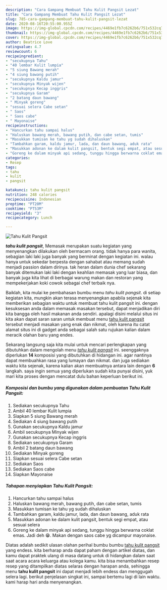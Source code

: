 ```yaml
---
description: "Cara Gampang Membuat Tahu Kulit Pangsit Lezat"
title: "Cara Gampang Membuat Tahu Kulit Pangsit Lezat"
slug: 785-cara-gampang-membuat-tahu-kulit-pangsit-lezat
date: 2020-08-16T20:55:00.955Z
image: https://img-global.cpcdn.com/recipes/4469e1fb7c6262b6/751x532cq70/tahu-kulit-pangsit-foto-resep-utama.jpg
thumbnail: https://img-global.cpcdn.com/recipes/4469e1fb7c6262b6/751x532cq70/tahu-kulit-pangsit-foto-resep-utama.jpg
cover: https://img-global.cpcdn.com/recipes/4469e1fb7c6262b6/751x532cq70/tahu-kulit-pangsit-foto-resep-utama.jpg
author: Beatrice Love
ratingvalue: 4.7
reviewcount: 6
recipeingredient:
- "secukupnya Tahu"
- "40 lembar Kulit lumpia"
- "5 siung Bawang merah"
- "4 siung bawang putih"
- "secukupnya Kaldu jamur"
- "secukupnya Minyak wijen"
- "secukupnya Kecap inggris"
- "secukupnya Garam"
- "2 batang daun bawang"
- " Minyak goreng"
- "sesuai selera Cabe setan"
- " Saos"
- " Saos cabe"
- " Mayonaise"
recipeinstructions:
- "Hancurkan tahu sampai halus"
- "Haluskan bawang merah, bawang putih, dan cabe setan, tumis"
- "Masukkan tumisan ke tahu yg sudah dihaluskan"
- "Tambahkan garam, kaldu jamur, lada, dan daun bawang, aduk rata"
- "Masukkan adonan ke dalam kulit pangsit, bentuk segi empat, atau sesuai selera"
- "Goreng ke dalam minyak api sedang, tunggu hingga berwarna coklat emas. Jadi deh 😁. Makan dengan saos cabe yg dicampur mayonaise."
categories:
- Resep
tags:
- tahu
- kulit
- pangsit

katakunci: tahu kulit pangsit 
nutrition: 248 calories
recipecuisine: Indonesian
preptime: "PT20M"
cooktime: "PT53M"
recipeyield: "3"
recipecategory: Lunch

---
```



![Tahu Kulit Pangsit](https://img-global.cpcdn.com/recipes/4469e1fb7c6262b6/751x532cq70/tahu-kulit-pangsit-foto-resep-utama.jpg)

<b><i>tahu kulit pangsit</i></b>, Memasak merupakan suatu kegiatan yang menyenangkan dilakukan oleh bermacam orang. tidak hanya para wanita, sebagian laki laki juga banyak yang berminat dengan kegiatan ini. walau hanya untuk sekedar berpesta dengan sahabat atau memang sudah menjadi passion dalam dirinya. tak heran dalam dunia chef sekarang banyak ditemukan laki laki dengan keahlian memasak yang luar biasa, dan banyak juga kita lihat di berbagai warung makan dan restoran yang mempekerjakan koki cowok sebagai chef terbaik nya.

Baiklah, kita mulai ke pembahasan bumbu menu <i>tahu kulit pangsit</i>. di setiap kegiatan kita, mungkin akan terasa menyenangkan apabila sejenak kita memberikan sebagian waktu untuk membuat tahu kulit pangsit ini. dengan kesuksesan anda dalam memasak masakan tersebut, dapat menjadikan diri kita bangga oleh hasil makanan anda sendiri. apalagi disini melalui situs ini kita akan dapat saran saran untuk membuat menu <u>tahu kulit pangsit</u> tersebut menjadi masakan yang enak dan nikmat, oleh karena itu catat alamat situs ini di gadget anda sebagai salah satu rujukan kalian dalam meracik olahan baru yang endes.




Sekarang langsung saja kita mulai untuk mencari perlengkapan yang dibutuhkan dalam mengolah menu <u><i>tahu kulit pangsit</i></u> ini. seenggaknya diperlukan <b>14</b> komposisi yang dibutuhkan di hidangan ini. agar nantinya dapat membuahkan rasa yang lumayan dan nikmat. dan juga sediakan waktu kita sejenak, karena kalian akan membuatnya antara lain dengan <b>6</b> langkah. saya ingin semua yang diperlukan sudah kita punyai disini, yuk mari kita proses dengan mencatat dulu bahan keperluan berikut ini.

<!--inarticleads1-->

##### Komposisi dan bumbu yang digunakan dalam pembuatan Tahu Kulit Pangsit:

1. Sediakan secukupnya Tahu
1. Ambil 40 lembar Kulit lumpia
1. Siapkan 5 siung Bawang merah
1. Sediakan 4 siung bawang putih
1. Gunakan secukupnya Kaldu jamur
1. Ambil secukupnya Minyak wijen
1. Gunakan secukupnya Kecap inggris
1. Sediakan secukupnya Garam
1. Ambil 2 batang daun bawang
1. Sediakan  Minyak goreng
1. Siapkan sesuai selera Cabe setan
1. Sediakan  Saos
1. Sediakan  Saos cabe
1. Siapkan  Mayonaise




<!--inarticleads2-->

##### Tahapan menyiapkan Tahu Kulit Pangsit:

1. Hancurkan tahu sampai halus
1. Haluskan bawang merah, bawang putih, dan cabe setan, tumis
1. Masukkan tumisan ke tahu yg sudah dihaluskan
1. Tambahkan garam, kaldu jamur, lada, dan daun bawang, aduk rata
1. Masukkan adonan ke dalam kulit pangsit, bentuk segi empat, atau sesuai selera
1. Goreng ke dalam minyak api sedang, tunggu hingga berwarna coklat emas. Jadi deh 😁. Makan dengan saos cabe yg dicampur mayonaise.




Diatas adalah sedikit ulasan olahan perihal bumbu bumbu <u>tahu kulit pangsit</u> yang endess. kita berharap anda dapat paham dengan artikel diatas, dan kamu dapat praktek ulang di masa datang untuk di hidangkan dalam saat saat acara acara keluarga atau kolega kamu. kita bisa menambahkan resep resep yang ditampilkan diatas selaras dengan harapan anda, sehingga menu <b>tahu kulit pangsit</b> ini dapat menjadi lebih endess dan menggugah selera lagi. berikut penjelasan singkat ini, sampai bertemu lagi di lain waktu. kami harap hari anda menyenangkan.
